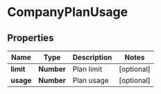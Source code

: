 # CompanyPlanUsage

## Properties

Name | Type | Description | Notes
------------ | ------------- | ------------- | -------------
**limit** | **Number** | Plan limit | [optional] 
**usage** | **Number** | Plan usage | [optional] 


